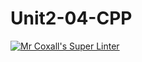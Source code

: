 # Unit2-04-CPP
[![Mr Coxall's Super Linter](https://github.com/ICS3U-C-Programming-LukeD/Unit2-04-CPP/workflows/Mr%20Coxall's%20Super%20Linter/badge.svg)](https://github.com/ICS3U-C-Programming-LukeD/Unit2-04-CPP/actions/)
